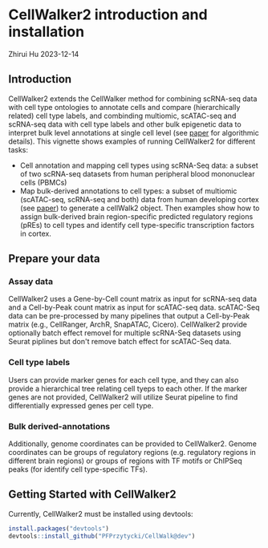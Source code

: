 CellWalker2 introduction and installation
================
Zhirui Hu
2023-12-14


## Introduction

CellWalker2 extends the CellWalker method for combining scRNA-seq data with cell type ontologies to annotate cells and compare (hierarchically related) cell type labels, and combinding multiomic, scATAC-seq and scRNA-seq data with cell type labels and other bulk epigenetic data to interpret bulk level annotations at single cell level (see [paper](https://doi.org/10.1186/s13059-021-02279-1) for algorithmic details). This vignette shows examples of running CellWalker2 for different tasks: 
- Cell annotation and mapping cell types using scRNA-Seq data: a subset of two scRNA-seq datasets from human peripheral blood mononuclear cells (PBMCs)
- Map bulk-derived annotations to cell types: a subset of multiomic (scATAC-seq,  scRNA-seq and both) data from human developing cortex (see [paper](https://doi.org/10.1016/j.cell.2021.07.039)) to generate a cellWalk2 object. Then examples show how to assign bulk-derived brain region-specific predicted regulatory regions (pREs) to cell types and identify cell type-specific transcription factors in cortex.

## Prepare your data

### Assay data 

CellWalker2 uses a Gene-by-Cell count matrix as input for scRNA-seq data and a Cell-by-Peak count matrix as input for scATAC-seq data. scATAC-Seq data can be pre-processed by many pipelines that output a Cell-by-Peak matrix (e.g., CellRanger, ArchR, SnapATAC, Cicero). CellWalker2 provide optionally batch effect removel for multiple scRNA-Seq datasets using Seurat piplines but don't remove batch effect for scATAC-Seq data.  

### Cell type labels
Users can provide  marker genes for each cell type, and they can also provide a hierarchical tree relating cell tyeps to each other. If the marker genes are not provided, CellWalker2 will utilize Seurat pipeline to find differentially expressed genes per cell type.  

### Bulk derived-annotations
Additionally, genome coordinates can be provided to CellWalker2. Genome coordinates can be groups of regulatory regions (e.g. regulatory regions in different brain regions) or groups of regions with TF motifs or ChIPSeq peaks (for identify cell type-specific TFs).

## Getting Started with CellWalker2

Currently, CellWalker2 must be installed using devtools:


```r
install.packages("devtools")
devtools::install_github("PFPrzytycki/CellWalk@dev")
```

